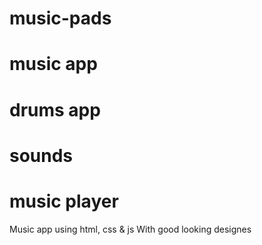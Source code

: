 # music-pads
# music app
# drums app
# sounds 
# music player
Music app using html, css & js 
With good looking designes

